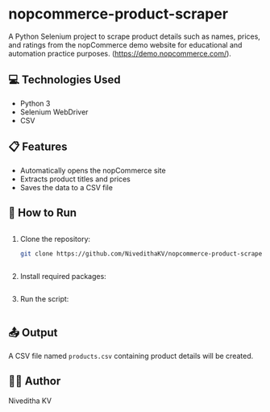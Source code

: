 # nopcommerce-product-scraper
A Python Selenium project to scrape product details such as names, prices, and ratings from the nopCommerce demo website for educational and automation practice purposes.
(https://demo.nopcommerce.com/).

## 💻 Technologies Used
- Python 3
- Selenium WebDriver
- CSV

## 📋 Features
- Automatically opens the nopCommerce site
- Extracts product titles and prices
- Saves the data to a CSV file

## 🚀 How to Run
```

```

1. Clone the repository:

   ```bash
   git clone https://github.com/NivedithaKV/nopcommerce-product-scraper.git
```

```
2. Install required packages:
```

```
3. Run the script:
```

```
## 📤 Output

A CSV file named `products.csv` containing product details will be created.

## 👩‍💻 Author

Niveditha KV
```
